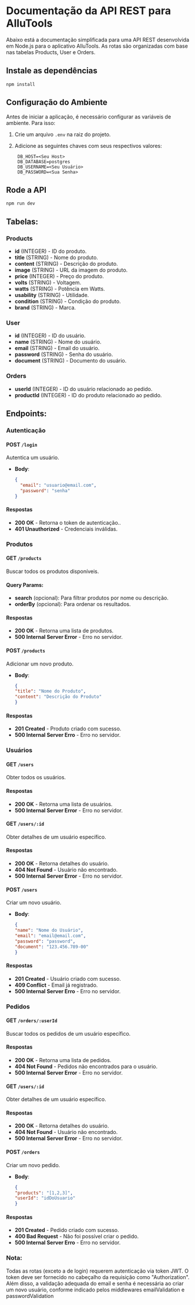 # Documentação da API REST para AlluTools

Abaixo está a documentação simplificada para uma API REST desenvolvida em Node.js para o aplicativo AlluTools. As rotas são organizadas com base nas tabelas Products, User e Orders.

## Instale as dependências

    npm install

## Configuração do Ambiente

Antes de iniciar a aplicação, é necessário configurar as variáveis de ambiente. Para isso:

1. Crie um arquivo `.env` na raiz do projeto.
2. Adicione as seguintes chaves com seus respectivos valores:

        DB_HOST=<Seu Host>
        DB_DATABASE=postgres
        DB_USERNAME=<Seu Usuário>
        DB_PASSWORD=<Sua Senha>

## Rode a API

    npm run dev
    
## Tabelas:

### Products

- **id** (INTEGER) - ID do produto.
- **title** (STRING) - Nome do produto.
- **content** (STRING) - Descrição do produto.
- **image** (STRING) - URL da imagem do produto.
- **price** (INTEGER) - Preço do produto.
- **volts** (STRING) - Voltagem.
- **watts** (STRING) - Potência em Watts.
- **usability** (STRING) - Utilidade.
- **condition** (STRING) - Condição do produto.
- **brand** (STRING) - Marca.

### User

- **id** (INTEGER) - ID do usuário.
- **name** (STRING) - Nome do usuário.
- **email** (STRING) - Email do usuário.
- **password** (STRING) - Senha do usuário.
- **document** (STRING) - Documento do usuário.

### Orders

- **userId** (INTEGER) - ID do usuário relacionado ao pedido.
- **productId** (INTEGER) - ID do produto relacionado ao pedido.

## Endpoints:

### Autenticação

#### **POST** `/login`

Autentica um usuário.

- **Body**: 

  ```json
  {
    "email": "usuario@email.com",
    "password": "senha"
  }

#### Respostas
- **200 OK** - Retorna o token de autenticação..
- **401 Unauthorized** - Credenciais inválidas.

### Produtos

#### **GET** `/products`

Buscar todos os produtos disponíveis.

#### Query Params:
- **search** (opcional): Para filtrar produtos por nome ou descrição.
- **orderBy** (opcional): Para ordenar os resultados.

#### Respostas
- **200 OK** - Retorna uma lista de produtos.
- **500 Internal Server Error** - Erro no servidor.

#### **POST** `/products`

Adicionar um novo produto.

- **Body**: 

  ```json
  {
  "title": "Nome do Produto",
  "content": "Descrição do Produto"
  }

#### Respostas
- **201 Created** - Produto criado com sucesso.
- **500 Internal Server Erro** -  Erro no servidor.

### Usuários

#### **GET** `/users`

Obter todos os usuários.

#### Respostas
- **200 OK** - Retorna uma lista de usuários.
- **500 Internal Server Error** - Erro no servidor.

#### **GET** `/users/:id`
Obter detalhes de um usuário específico.

#### Respostas
- **200 OK** - Retorna detalhes do usuário.
- **404 Not Found** - Usuário não encontrado.
- **500 Internal Server Error** - Erro no servidor.

#### **POST** `/users`
Criar um novo usuário.

- **Body**: 

  ```json
  {
  "name": "Nome do Usuário",
  "email": "email@email.com",
  "password": "password",
  "document": "123.456.789-00"
  }

#### Respostas
- **201 Created** - Usuário criado com sucesso.
- **409 Conflict** - Email já registrado.
- **500 Internal Server Erro** -  Erro no servidor.

### Pedidos

#### **GET** `/orders/:userId`

Buscar todos os pedidos de um usuário específico.

#### Respostas
- **200 OK** - Retorna uma lista de pedidos.
- **404 Not Found** - Pedidos não encontrados para o usuário.
- **500 Internal Server Error** - Erro no servidor.

#### **GET** `/users/:id`
Obter detalhes de um usuário específico.

#### Respostas
- **200 OK** - Retorna detalhes do usuário.
- **404 Not Found** - Usuário não encontrado.
- **500 Internal Server Error** - Erro no servidor.

#### **POST** `/orders`
Criar um novo pedido.

- **Body**: 

  ```json
  {
  "products": "[1,2,3]",
  "userId": "idDoUsuario"
  }

#### Respostas
- **201 Created** - Pedido criado com sucesso.
- **400 Bad Request** - Não foi possível criar o pedido.
- **500 Internal Server Erro** -  Erro no servidor.

### Nota: 

Todas as rotas (exceto a de login) requerem autenticação via token JWT. O token deve ser fornecido no cabeçalho da requisição como "Authorization". Além disso, a validação adequada do email e senha é necessária ao criar um novo usuário, conforme indicado pelos middlewares emailValidation e passwordValidation
  
